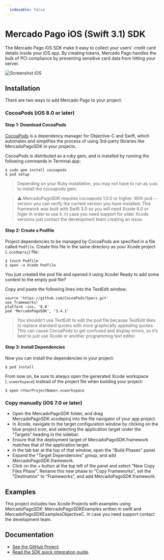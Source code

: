 ```yaml
---
  indexable: false
---
```

# Mercado Pago iOS (Swift 3.1) SDK
The Mercado Pago iOS SDK make it easy to collect your users' credit card details inside your iOS app. By creating tokens, Mercado Pago handles the bulk of PCI compliance by preventing sensitive card data from hitting your server.

![Screenshot iOS](sdk/ios.png)

## Installation

There are two ways to add Mercado Pago to your project:

### CocoaPods (iOS 8.0 or later)

#### Step 1: Download CocoaPods

[CocoaPods](http://cocoapods.org) is a dependency manager for Objective-C and Swift, which automates and simplifies the process of using 3rd-party libraries like MercadoPagoSDK in your projects.

CocoaPods is distributed as a ruby gem, and is installed by running the following commands in Terminal.app:

    $ sudo gem install cocoapods
    $ pod setup

> Depending on your Ruby installation, you may not have to run as `sudo` to install the cocoapods gem.

> :warning: MercadoPagoSDK requires cocoapods 1.0.0 or higher. With pod --version you can verify the current version you have installed. This framework was built with Swift 3.0 so you will need Xcode 8.0 or higer in order to use it. In case you need support for older Xcode versions just contact the development team creating an issue.

#### Step 2: Create a Podfile

Project dependencies to be managed by CocoaPods are specified in a file called `Podfile`. Create this file in the same directory as your Xcode project (`.xcodeproj`) file:

    $ touch Podfile
    $ open -a Xcode Podfile

You just created the pod file and opened it using Xcode! Ready to add some content to the empty pod file?

Copy and paste the following lines into the TextEdit window:  

    source 'https://github.com/CocoaPods/Specs.git'
    use_frameworks!
    platform :ios, '8.0'
    pod 'MercadoPagoSDK', '3.4.1'

> You shouldn’t use TextEdit to edit the pod file because TextEdit likes to replace standard quotes with more graphically appealing quotes. This can cause CocoaPods to get confused and display errors, so it’s best to just use Xcode or another programming text editor.

#### Step 3: Install Dependencies

Now you can install the dependencies in your project:

    $ pod install

From now on, be sure to always open the generated Xcode workspace (`.xcworkspace`) instead of the project file when building your project:

    $ open <YourProjectName>.xcworkspace

### Copy manually (iOS 7.0 or later)

- Open the MercadoPagoSDK folder, and drag MercadoPagoSDK.xcodeproj into the file navigator of your app project.
- In Xcode, navigate to the target configuration window by clicking on the blue project icon, and selecting the application target under the "Targets" heading in the sidebar.
- Ensure that the deployment target of MercadoPagoSDK.framework matches that of the application target.
- In the tab bar at the top of that window, open the "Build Phases" panel.
- Expand the "Target Dependencies" group, and add MercadoPagoSDK.framework.
- Click on the + button at the top left of the panel and select "New Copy Files Phase". Rename this new phase to "Copy Frameworks", set the "Destination" to "Frameworks", and add MercadoPagoSDK.framework.

## Examples

This project includes two Xcode Projects with examples using MercadoPagoSDK: MercadoPagoSDKExamples written in swift and MercadoPagoSDKExamplesObjectiveC. In case you need support contact the development team.

## Documentation

+ [See the GitHub Project](https://github.com/mercadopago/px-ios).
+ [Read the SDK quick integration guide](https://www.mercadopago[FAKER][URL][DOMAIN]/developers/en/guides/online-payments/mobile-checkout/introduction).
